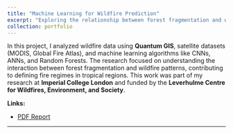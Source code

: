 ```yaml
---
title: "Machine Learning for Wildfire Prediction"
excerpt: "Exploring the relationship between forest fragmentation and wildfire propagation using machine learning and satellite data. <br/><img src='/images/wildfire_ml.png'>"
collection: portfolio
---
```


In this project, I analyzed wildfire data using **Quantum GIS**, satellite datasets (MODIS, Global Fire Atlas), and machine learning algorithms like CNNs, ANNs, and Random Forests. The research focused on understanding the interaction between forest fragmentation and wildfire patterns, contributing to defining fire regimes in tropical regions. This work was part of my research at **Imperial College London** and funded by the **Leverhulme Centre for Wildfires, Environment, and Society**.

**Links:**  
- [PDF Report](/files/FF.pdf)

---

